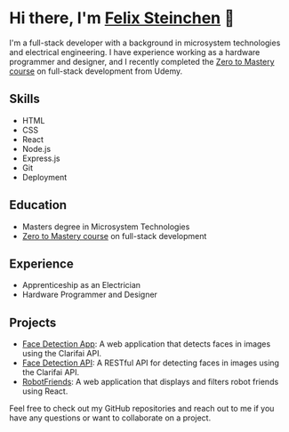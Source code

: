 # Hi there, I'm [Felix Steinchen](https://github.com/Moccasym) 👋

I'm a full-stack developer with a background in microsystem technologies and electrical engineering. I have experience working as a hardware programmer and designer, and I recently completed the [Zero to Mastery course](https://www.udemy.com/course/the-complete-web-developer-zero-to-mastery/) on full-stack development from Udemy.

## Skills

- HTML
- CSS
- React
- Node.js
- Express.js
- Git
- Deployment

## Education

- Masters degree in Microsystem Technologies
- [Zero to Mastery course](https://www.udemy.com/course/the-complete-web-developer-zero-to-mastery/) on full-stack development

## Experience

- Apprenticeship as an Electrician
- Hardware Programmer and Designer

## Projects

- [Face Detection App](https://github.com/Moccasym/Face-Detection-App): A web application that detects faces in images using the Clarifai API.
- [Face Detection API](https://github.com/Moccasym/Face-Detection-API): A RESTful API for detecting faces in images using the Clarifai API.
- [RobotFriends](https://github.com/Moccasym/robofriends): A web application that displays and filters robot friends using React.

Feel free to check out my GitHub repositories and reach out to me if you have any questions or want to collaborate on a project.


<!--
**Moccasym/Moccasym** is a ✨ _special_ ✨ repository because its `README.md` (this file) appears on your GitHub profile.

Here are some ideas to get you started:

- 🔭 I’m currently working on ...
- 🌱 I’m currently learning ...
- 👯 I’m looking to collaborate on ...
- 🤔 I’m looking for help with ...
- 💬 Ask me about ...
- 📫 How to reach me: ...
- 😄 Pronouns: ...
- ⚡ Fun fact: ...
-->
